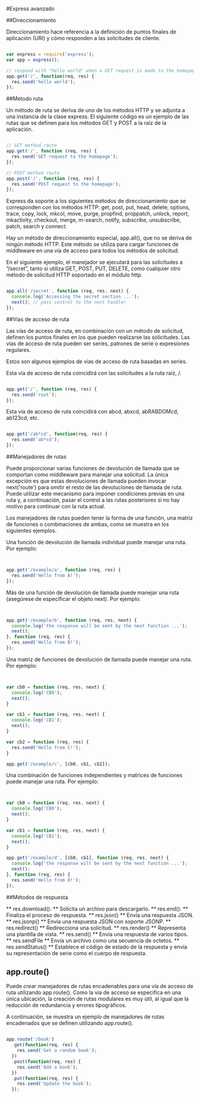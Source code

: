 #Express avanzado

##Direccionamiento

Direccionamiento hace referencia a la definición de puntos finales de aplicación (URI) y cómo responden a las solicitudes de cliente.

```javascript 

var express = require('express');
var app = express();

// respond with "hello world" when a GET request is made to the homepage
app.get('/', function(req, res) {
  res.send('hello world');
});


```

##Metodo ruta

Un método de ruta se deriva de uno de los métodos HTTP y se adjunta a una instancia de la clase express.
El siguiente código es un ejemplo de las rutas que se definen para los métodos GET y POST a la raíz de la aplicación.

```javascript 

// GET method route
app.get('/', function (req, res) {
  res.send('GET request to the homepage');
});

// POST method route
app.post('/', function (req, res) {
  res.send('POST request to the homepage');
});


```

Express da soporte a los siguientes métodos de direccionamiento que se corresponden con los métodos HTTP: get, post, put, head, delete, options, trace, copy, lock, mkcol, move, purge, propfind, proppatch, unlock, report, mkactivity, checkout, merge, m-search, notify,  subscribe, unsubscribe, patch, search y connect.

Hay un método de direccionamiento especial, app.all(), que no se deriva de ningún método HTTP. Este método se utiliza para cargar funciones de middleware en una vía de acceso para todos los métodos de solicitud.

En el siguiente ejemplo, el manejador se ejecutará para las solicitudes a “/secret”, tanto si utiliza GET, POST, PUT, DELETE, como cualquier otro método de solicitud HTTP soportado en el módulo http.

```javascript 

app.all('/secret', function (req, res, next) {
  console.log('Accessing the secret section ...');
  next(); // pass control to the next handler
});


```

##Vías de acceso de ruta

Las vías de acceso de ruta, en combinación con un método de solicitud, definen los puntos finales en los que pueden realizarse las solicitudes. Las vías de acceso de ruta pueden ser series, patrones de serie o expresiones regulares.

Estos son algunos ejemplos de vías de acceso de ruta basadas en series.

Esta vía de acceso de ruta coincidirá con las solicitudes a la ruta raíz, /.


```javascript 

app.get('/', function (req, res) {
  res.send('root');
});


```

Esta vía de acceso de ruta coincidirá con abcd, abxcd, abRABDOMcd, ab123cd, etc.


```javascript 

app.get('/ab*cd', function(req, res) {
  res.send('ab*cd');
});


```

##Manejadores de rutas

Puede proporcionar varias funciones de devolución de llamada que se comportan como middleware para manejar una solicitud. La única excepción es que estas devoluciones de llamada pueden invocar next('route') para omitir el resto de las devoluciones de llamada de ruta. Puede utilizar este mecanismo para imponer condiciones previas en una ruta y, a continuación, pasar el control a las rutas posteriores si no hay motivo para continuar con la ruta actual.

Los manejadores de rutas pueden tener la forma de una función, una matriz de funciones o combinaciones de ambas, como se muestra en los siguientes ejemplos.

Una función de devolución de llamada individual puede manejar una ruta. Por ejemplo:

```javascript 


app.get('/example/a', function (req, res) {
  res.send('Hello from A!');
});


```

Más de una función de devolución de llamada puede manejar una ruta (asegúrese de especificar el objeto next). Por ejemplo:
```javascript 


app.get('/example/b', function (req, res, next) {
  console.log('the response will be sent by the next function ...');
  next();
}, function (req, res) {
  res.send('Hello from B!');
});


```

Una matriz de funciones de devolución de llamada puede manejar una ruta. Por ejemplo:

```javascript 


var cb0 = function (req, res, next) {
  console.log('CB0');
  next();
}

var cb1 = function (req, res, next) {
  console.log('CB1');
  next();
}

var cb2 = function (req, res) {
  res.send('Hello from C!');
}

app.get('/example/c', [cb0, cb1, cb2]);

```

Una combinación de funciones independientes y matrices de funciones puede manejar una ruta. Por ejemplo:


```javascript 


var cb0 = function (req, res, next) {
  console.log('CB0');
  next();
}

var cb1 = function (req, res, next) {
  console.log('CB1');
  next();
}

app.get('/example/d', [cb0, cb1], function (req, res, next) {
  console.log('the response will be sent by the next function ...');
  next();
}, function (req, res) {
  res.send('Hello from D!');
});


```

##Métodos de respuesta

** res.download(): ** Solicita un archivo para descargarlo.
** res.end(): ** Finaliza el proceso de respuesta.
** res.json() ** Envía una respuesta JSON.
** res.jsonp() ** Envía una respuesta JSON con soporte JSONP.
** res.redirect() ** Redirecciona una solicitud.
** res.render() ** Representa una plantilla de vista.
** res.send() ** Envía una respuesta de varios tipos.
** res.sendFile ** Envía un archivo como una secuencia de octetos.
** res.sendStatus() ** Establece el código de estado de la respuesta y envía su representación de serie como el cuerpo de respuesta.

## app.route()

Puede crear manejadores de rutas encadenables para una vía de acceso de ruta utilizando app.route(). Como la vía de acceso se especifica en una única ubicación, la creación de rutas modulares es muy útil, al igual que la reducción de redundancia y errores tipográficos.

A continuación, se muestra un ejemplo de manejadores de rutas encadenados que se definen utilizando app.route().


```javascript 

app.route('/book')
  .get(function(req, res) {
    res.send('Get a random book');
  })
  .post(function(req, res) {
    res.send('Add a book');
  })
  .put(function(req, res) {
    res.send('Update the book');
  });


```

